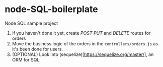 # node-SQL-boilerplate
Node SQL sample project

1. If you haven't done it yet, create _POST_ _PUT_ and _DELETE_ routes for orders
2. Move the business logic of the orders in the `controllers/orders.js` as it's been done for users.
3. (OPTIONAL) Look into (sequelize)[https://sequelize.org/master/], an ORM for SQL 
